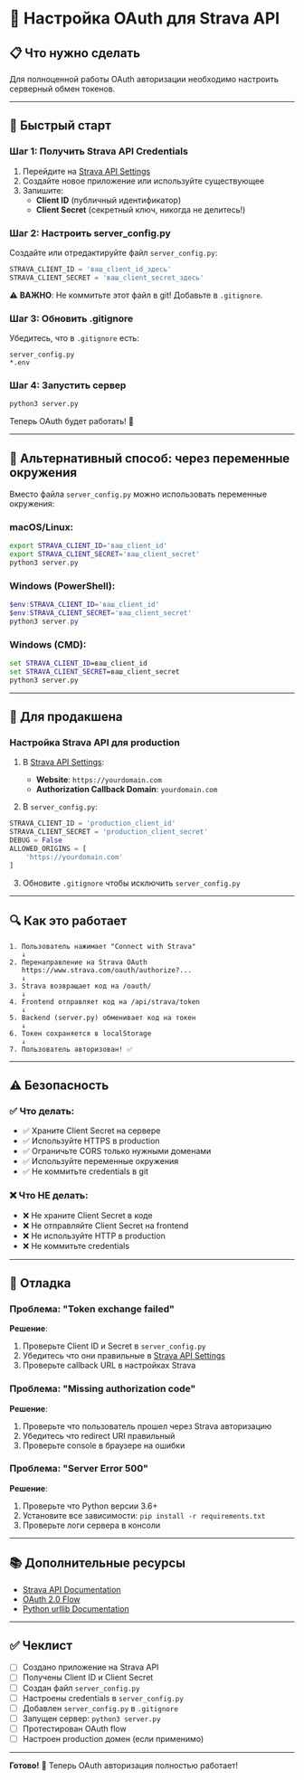 # 🔐 Настройка OAuth для Strava API

## 📋 Что нужно сделать

Для полноценной работы OAuth авторизации необходимо настроить серверный обмен токенов.

---

## 🚀 Быстрый старт

### Шаг 1: Получить Strava API Credentials

1. Перейдите на [Strava API Settings](https://www.strava.com/settings/api)
2. Создайте новое приложение или используйте существующее
3. Запишите:
   - **Client ID** (публичный идентификатор)
   - **Client Secret** (секретный ключ, никогда не делитесь!)

### Шаг 2: Настроить server_config.py

Создайте или отредактируйте файл `server_config.py`:

```python
STRAVA_CLIENT_ID = 'ваш_client_id_здесь'
STRAVA_CLIENT_SECRET = 'ваш_client_secret_здесь'
```

⚠️ **ВАЖНО**: Не коммитьте этот файл в git! Добавьте в `.gitignore`.

### Шаг 3: Обновить .gitignore

Убедитесь, что в `.gitignore` есть:
```
server_config.py
*.env
```

### Шаг 4: Запустить сервер

```bash
python3 server.py
```

Теперь OAuth будет работать! 🎉

---

## 🔧 Альтернативный способ: через переменные окружения

Вместо файла `server_config.py` можно использовать переменные окружения:

### macOS/Linux:
```bash
export STRAVA_CLIENT_ID='ваш_client_id'
export STRAVA_CLIENT_SECRET='ваш_client_secret'
python3 server.py
```

### Windows (PowerShell):
```powershell
$env:STRAVA_CLIENT_ID='ваш_client_id'
$env:STRAVA_CLIENT_SECRET='ваш_client_secret'
python3 server.py
```

### Windows (CMD):
```cmd
set STRAVA_CLIENT_ID=ваш_client_id
set STRAVA_CLIENT_SECRET=ваш_client_secret
python3 server.py
```

---

## 📱 Для продакшена

### Настройка Strava API для production

1. В [Strava API Settings](https://www.strava.com/settings/api):
   - **Website**: `https://yourdomain.com`
   - **Authorization Callback Domain**: `yourdomain.com`

2. В `server_config.py`:
```python
STRAVA_CLIENT_ID = 'production_client_id'
STRAVA_CLIENT_SECRET = 'production_client_secret'
DEBUG = False
ALLOWED_ORIGINS = [
    'https://yourdomain.com'
]
```

3. Обновите `.gitignore` чтобы исключить `server_config.py`

---

## 🔍 Как это работает

```
1. Пользователь нажимает "Connect with Strava"
   ↓
2. Перенаправление на Strava OAuth
   https://www.strava.com/oauth/authorize?...
   ↓
3. Strava возвращает код на /oauth/
   ↓
4. Frontend отправляет код на /api/strava/token
   ↓
5. Backend (server.py) обменивает код на токен
   ↓
6. Токен сохраняется в localStorage
   ↓
7. Пользователь авторизован! ✅
```

---

## ⚠️ Безопасность

### ✅ Что делать:
- ✅ Храните Client Secret на сервере
- ✅ Используйте HTTPS в production
- ✅ Ограничьте CORS только нужными доменами
- ✅ Используйте переменные окружения
- ✅ Не коммитьте credentials в git

### ❌ Что НЕ делать:
- ❌ Не храните Client Secret в коде
- ❌ Не отправляйте Client Secret на frontend
- ❌ Не используйте HTTP в production
- ❌ Не коммитьте credentials

---

## 🐛 Отладка

### Проблема: "Token exchange failed"

**Решение**: 
1. Проверьте Client ID и Secret в `server_config.py`
2. Убедитесь что они правильные в [Strava API Settings](https://www.strava.com/settings/api)
3. Проверьте callback URL в настройках Strava

### Проблема: "Missing authorization code"

**Решение**:
1. Проверьте что пользователь прошел через Strava авторизацию
2. Убедитесь что redirect URI правильный
3. Проверьте console в браузере на ошибки

### Проблема: "Server Error 500"

**Решение**:
1. Проверьте что Python версии 3.6+
2. Установите все зависимости: `pip install -r requirements.txt`
3. Проверьте логи сервера в консоли

---

## 📚 Дополнительные ресурсы

- [Strava API Documentation](https://developers.strava.com/)
- [OAuth 2.0 Flow](https://www.oauth.com/oauth2-servers/server-side-apps/authorization-code/)
- [Python urllib Documentation](https://docs.python.org/3/library/urllib.request.html)

---

## ✅ Чеклист

- [ ] Создано приложение на Strava API
- [ ] Получены Client ID и Client Secret
- [ ] Создан файл `server_config.py`
- [ ] Настроены credentials в `server_config.py`
- [ ] Добавлен `server_config.py` в `.gitignore`
- [ ] Запущен сервер: `python3 server.py`
- [ ] Протестирован OAuth flow
- [ ] Настроен production домен (если применимо)

---

**Готово!** 🎉 Теперь OAuth авторизация полностью работает!
